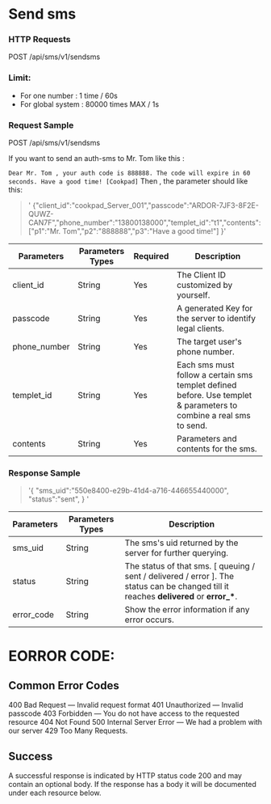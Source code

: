 
# Send sms
### HTTP Requests
POST /api/sms/v1/sendsms
### Limit: 
- For one number : 1 time / 60s 
- For global system : 80000 times MAX / 1s

### Request Sample
POST /api/sms/v1/sendsms

If you want to send an auth-sms to Mr. Tom like this : 

`Dear Mr. Tom , your auth code is 888888. The code will expire in 60 seconds. Have a good time! [Cookpad]`
Then , the parameter should like this:

> ' {"client_id":"cookpad_Server_001","passcode":"ARDOR-7JF3-8F2E-QUWZ-CAN7F","phone_number":"13800138000","templet_id":"t1","contents":["p1":"Mr. Tom","p2":"888888","p3":"Have a good time!"] }'

Parameters   |  Parameters Types | Required |   Description
-------------|-------------------|----------|--------------------
client_id    |  String           |    Yes   | The Client ID customized by yourself.
passcode     |  String           |    Yes   | A generated Key for the server to identify legal clients.
phone_number |  String           |    Yes   | The target user's phone number.
templet_id   |  String           |    Yes   | Each sms must follow a certain sms templet defined before. Use templet & parameters to combine a real sms to send.
contents     |  String           |    Yes   | Parameters and contents for the sms.

### Response Sample
> '{ "sms_uid":"550e8400-e29b-41d4-a716-446655440000", "status":"sent", } '

Parameters   |  Parameters Types |  Description
-------------|-------------------|----------------
sms_uid      |    String         | The sms's uid returned by the server for further querying.
status       |    String         | The status of that sms. [ queuing / sent / delivered / error   ]. The status can be changed till it reaches **delivered** or **error\_\***. 
error_code   |    String         | Show the error information if any error occurs.





# EORROR CODE:
## Common Error Codes
400    Bad Request — Invalid request format
401    Unauthorized — Invalid passcode 
403    Forbidden — You do not have access to the requested resource
404    Not Found
500    Internal Server Error — We had a problem with our server
429   Too Many Requests.

## Success
A successful response is indicated by HTTP status code 200 and may contain an optional body.
If the response has a body it will be documented under each resource below.



